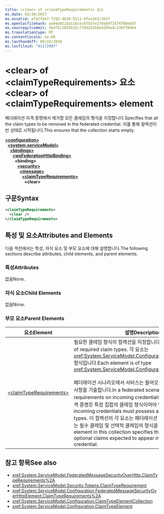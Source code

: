 ```yaml
---
title: <clear> of <claimTypeRequirements> 요소
ms.date: 03/30/2017
ms.assetid: ef42fde7-f292-4610-9111-9fea382c3b5f
ms.openlocfilehash: aa94a012da11bcec6fb5fe270ad9f3574f88e6d7
ms.sourcegitcommit: 5b475c1855b32cf78d2d1bbb4295e4c236f39464
ms.translationtype: MT
ms.contentlocale: ko-KR
ms.lasthandoff: 09/24/2020
ms.locfileid: "91172907"
---
```

# <a name="clear-of-claimtyperequirements-element"></a><span data-ttu-id="1b167-102">\<clear> of \<claimTypeRequirements> 요소</span><span class="sxs-lookup"><span data-stu-id="1b167-102">\<clear> of \<claimTypeRequirements> element</span></span>

<span data-ttu-id="1b167-103">페더레이션 자격 증명에서 제거할 모든 클레임의 형식을 지정합니다.</span><span class="sxs-lookup"><span data-stu-id="1b167-103">Specifies that all the claim types to be removed in the federated credential.</span></span> <span data-ttu-id="1b167-104">이를 통해 컬렉션이 빈 상태로 시작됩니다.</span><span class="sxs-lookup"><span data-stu-id="1b167-104">This ensures that the collection starts empty.</span></span>  
  
[**\<configuration>**](../configuration-element.md)\
&nbsp;&nbsp;[**\<system.serviceModel>**](system-servicemodel.md)\
&nbsp;&nbsp;&nbsp;&nbsp;[**\<bindings>**](bindings.md)\
&nbsp;&nbsp;&nbsp;&nbsp;&nbsp;&nbsp;[**\<wsFederationHttpBinding>**](wsfederationhttpbinding.md)\
&nbsp;&nbsp;&nbsp;&nbsp;&nbsp;&nbsp;&nbsp;&nbsp;**\<binding>**\
&nbsp;&nbsp;&nbsp;&nbsp;&nbsp;&nbsp;&nbsp;&nbsp;&nbsp;&nbsp;[**\<security>**](security-of-wsfederationhttpbinding.md)\
&nbsp;&nbsp;&nbsp;&nbsp;&nbsp;&nbsp;&nbsp;&nbsp;&nbsp;&nbsp;&nbsp;&nbsp;[**\<message>**](message-element-of-wsfederationhttpbinding.md)\
&nbsp;&nbsp;&nbsp;&nbsp;&nbsp;&nbsp;&nbsp;&nbsp;&nbsp;&nbsp;&nbsp;&nbsp;&nbsp;&nbsp;[**\<claimTypeRequirements>**](claimtyperequirements-for-message.md)\
&nbsp;&nbsp;&nbsp;&nbsp;&nbsp;&nbsp;&nbsp;&nbsp;&nbsp;&nbsp;&nbsp;&nbsp;&nbsp;&nbsp;&nbsp;&nbsp;**\<clear>**  
  
## <a name="syntax"></a><span data-ttu-id="1b167-105">구문</span><span class="sxs-lookup"><span data-stu-id="1b167-105">Syntax</span></span>  
  
```xml  
<claimTypeRequirements>
  <clear />
</claimTypeRequirements>
```  
  
## <a name="attributes-and-elements"></a><span data-ttu-id="1b167-106">특성 및 요소</span><span class="sxs-lookup"><span data-stu-id="1b167-106">Attributes and Elements</span></span>  

 <span data-ttu-id="1b167-107">다음 섹션에서는 특성, 자식 요소 및 부모 요소에 대해 설명합니다.</span><span class="sxs-lookup"><span data-stu-id="1b167-107">The following sections describe attributes, child elements, and parent elements.</span></span>  
  
### <a name="attributes"></a><span data-ttu-id="1b167-108">특성</span><span class="sxs-lookup"><span data-stu-id="1b167-108">Attributes</span></span>  

 <span data-ttu-id="1b167-109">없음</span><span class="sxs-lookup"><span data-stu-id="1b167-109">None.</span></span>  
  
### <a name="child-elements"></a><span data-ttu-id="1b167-110">자식 요소</span><span class="sxs-lookup"><span data-stu-id="1b167-110">Child Elements</span></span>  

 <span data-ttu-id="1b167-111">없음</span><span class="sxs-lookup"><span data-stu-id="1b167-111">None.</span></span>  
  
### <a name="parent-elements"></a><span data-ttu-id="1b167-112">부모 요소</span><span class="sxs-lookup"><span data-stu-id="1b167-112">Parent Elements</span></span>  
  
|<span data-ttu-id="1b167-113">요소</span><span class="sxs-lookup"><span data-stu-id="1b167-113">Element</span></span>|<span data-ttu-id="1b167-114">설명</span><span class="sxs-lookup"><span data-stu-id="1b167-114">Description</span></span>|  
|-------------|-----------------|  
|[\<claimTypeRequirements>](claimtyperequirements-for-message.md)|<span data-ttu-id="1b167-115">필요한 클레임 형식의 컬렉션을 지정합니다.</span><span class="sxs-lookup"><span data-stu-id="1b167-115">Specifies a collection of required claim types.</span></span> <span data-ttu-id="1b167-116">각 요소는 <xref:System.ServiceModel.Configuration.ClaimTypeElement> 형식입니다.</span><span class="sxs-lookup"><span data-stu-id="1b167-116">Each element is of type <xref:System.ServiceModel.Configuration.ClaimTypeElement>.</span></span><br /><br /> <span data-ttu-id="1b167-117">페더레이션 시나리오에서 서비스는 들어오는 자격 증명에 대한 요구 사항을 기술합니다.</span><span class="sxs-lookup"><span data-stu-id="1b167-117">In a federated scenario, services state the requirements on incoming credentials.</span></span> <span data-ttu-id="1b167-118">예를 들어, 들어오는 자격 증명은 특정 집합의 클레임 형식이어야 합니다.</span><span class="sxs-lookup"><span data-stu-id="1b167-118">For example, the incoming credentials must possess a certain set of claim types.</span></span> <span data-ttu-id="1b167-119">이 컬렉션의 각 요소는 페더레이션 자격 증명에 표시되어야 하는 필수 클레임 및 선택적 클레임의 형식을 지정합니다.</span><span class="sxs-lookup"><span data-stu-id="1b167-119">Each element in this collection specifies the types of required and optional claims expected to appear in a federated credential.</span></span>|  
  
## <a name="see-also"></a><span data-ttu-id="1b167-120">참고 항목</span><span class="sxs-lookup"><span data-stu-id="1b167-120">See also</span></span>

- <xref:System.ServiceModel.FederatedMessageSecurityOverHttp.ClaimTypeRequirements%2A>
- <xref:System.ServiceModel.Security.Tokens.ClaimTypeRequirement>
- <xref:System.ServiceModel.Configuration.FederatedMessageSecurityOverHttpElement.ClaimTypeRequirements%2A>
- <xref:System.ServiceModel.Configuration.ClaimTypeElementCollection>
- <xref:System.ServiceModel.Configuration.ClaimTypeElement>
